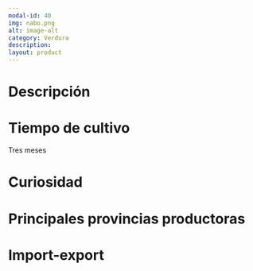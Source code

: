 ```yaml
---
modal-id: 40
img: nabo.png
alt: image-alt
category: Verdura
description:
layout: product
---
```


# Descripción

# Tiempo de cultivo
Tres meses

# Curiosidad

# Principales provincias productoras
<div class="chart"></div>

# Import-export
<svg class="import-export" width="600" height="350"></svg>
